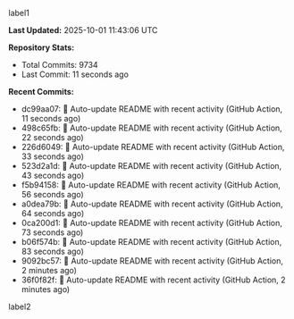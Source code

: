 
label1 
<!-- ACTIVITY_START -->
**Last Updated:** 2025-10-01 11:43:06 UTC

**Repository Stats:**
- Total Commits: 9734
- Last Commit: 11 seconds ago

**Recent Commits:**
- dc99aa07: 🤖 Auto-update README with recent activity (GitHub Action, 11 seconds ago)
- 498c65fb: 🤖 Auto-update README with recent activity (GitHub Action, 22 seconds ago)
- 226d6049: 🤖 Auto-update README with recent activity (GitHub Action, 33 seconds ago)
- 523d2a1d: 🤖 Auto-update README with recent activity (GitHub Action, 43 seconds ago)
- f5b94158: 🤖 Auto-update README with recent activity (GitHub Action, 56 seconds ago)
- a0dea79b: 🤖 Auto-update README with recent activity (GitHub Action, 64 seconds ago)
- 0ca200d1: 🤖 Auto-update README with recent activity (GitHub Action, 73 seconds ago)
- b06f574b: 🤖 Auto-update README with recent activity (GitHub Action, 83 seconds ago)
- 9092bc57: 🤖 Auto-update README with recent activity (GitHub Action, 2 minutes ago)
- 36f0f82f: 🤖 Auto-update README with recent activity (GitHub Action, 2 minutes ago)
<!-- ACTIVITY_END -->

label2
